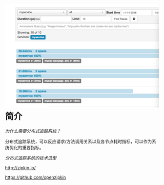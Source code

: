 # ![](/assets/zipkin.png)简介

_为什么需要分布式追踪系统？_

分布式追踪系统，可以反应请求/方法调用关系以及各节点耗时指标，可以作为系统优化的重要指标。

_分布式追踪系统的技术选型_

http://zipkin.io/

https://github.com/openzipkin




